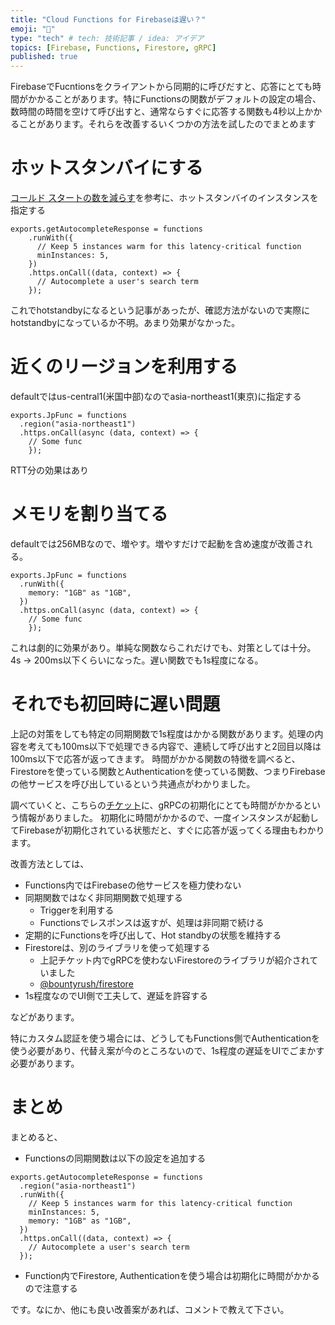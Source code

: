 ```yaml
---
title: "Cloud Functions for Firebaseは遅い？"
emoji: "🤖"
type: "tech" # tech: 技術記事 / idea: アイデア
topics: [Firebase, Functions, Firestore, gRPC]
published: true
---
```


FirebaseでFucntionsをクライアントから同期的に呼びだすと、応答にとても時間がかかることがあります。特にFunctionsの関数がデフォルトの設定の場合、数時間の時間を空けて呼び出すと、通常ならすぐに応答する関数も4秒以上かかることがあります。それらを改善するいくつかの方法を試したのでまとめます

# ホットスタンバイにする


[コールド スタートの数を減らす](https://firebase.google.com/docs/functions/manage-functions?hl=ja#reduce_the_number_of_cold_starts)を参考に、ホットスタンバイのインスタンスを指定する

```
exports.getAutocompleteResponse = functions
    .runWith({
      // Keep 5 instances warm for this latency-critical function
      minInstances: 5,
    })
    .https.onCall((data, context) => {
      // Autocomplete a user's search term
    });
```

これでhotstandbyになるという記事があったが、確認方法がないので実際にhotstandbyになっているか不明。あまり効果がなかった。

# 近くのリージョンを利用する
defaultではus-central1(米国中部)なのでasia-northeast1(東京)に指定する

```
exports.JpFunc = functions
  .region("asia-northeast1")
  .https.onCall(async (data, context) => {
    // Some func
    });
```
RTT分の効果はあり


# メモリを割り当てる
defaultでは256MBなので、増やす。増やすだけで起動を含め速度が改善される。

```
exports.JpFunc = functions
  .runWith({
    memory: "1GB" as "1GB",
  })
  .https.onCall(async (data, context) => {
    // Some func
    });
```

これは劇的に効果があり。単純な関数ならこれだけでも、対策としては十分。
4s -> 200ms以下くらいになった。遅い関数でも1s程度になる。

# それでも初回時に遅い問題

上記の対策をしても特定の同期関数で1s程度はかかる関数があります。処理の内容を考えても100ms以下で処理できる内容で、連続して呼び出すと2回目以降は100ms以下で応答が返ってきます。
時間がかかる関数の特徴を調べると、Firestoreを使っている関数とAuthenticationを使っている関数、つまりFirebaseの他サービスを呼び出しているという共通点がわかりました。

調べていくと、こちらの[チケット](https://issuetracker.google.com/issues/158014637?pli=1)に、gRPCの初期化にとても時間がかかるという情報がありました。
初期化に時間がかかるので、一度インスタンスが起動してFirebaseが初期化されている状態だと、すぐに応答が返ってくる理由もわかります。

改善方法としては、

- Functions内ではFirebaseの他サービスを極力使わない
- 同期関数ではなく非同期関数で処理する
  - Triggerを利用する
  - Functionsでレスポンスは返すが、処理は非同期で続ける
- 定期的にFunctionsを呼び出して、Hot standbyの状態を維持する
- Firestoreは、別のライブラリを使って処理する
  - 上記チケット内でgRPCを使わないFirestoreのライブラリが紹介されていました
  - [@bountyrush/firestore](https://www.npmjs.com/package/@bountyrush/firestore)
- 1s程度なのでUI側で工夫して、遅延を許容する

などがあります。

特にカスタム認証を使う場合には、どうしてもFunctions側でAuthenticationを使う必要があり、代替え案が今のところないので、1s程度の遅延をUIでごまかす必要があります。


# まとめ
まとめると、

- Functionsの同期関数は以下の設定を追加する

```
exports.getAutocompleteResponse = functions
  .region("asia-northeast1")
  .runWith({
    // Keep 5 instances warm for this latency-critical function
    minInstances: 5,
    memory: "1GB" as "1GB",
  })
  .https.onCall((data, context) => {
    // Autocomplete a user's search term
  });
```

- Function内でFirestore, Authenticationを使う場合は初期化に時間がかかるので注意する

です。なにか、他にも良い改善案があれば、コメントで教えて下さい。

